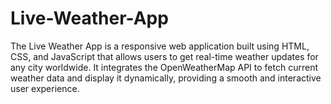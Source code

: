 # Live-Weather-App
The Live Weather App is a responsive web application built using HTML, CSS, and JavaScript that allows users to get real-time weather updates for any city worldwide. It integrates the OpenWeatherMap API to fetch current weather data and display it dynamically, providing a smooth and interactive user experience.
